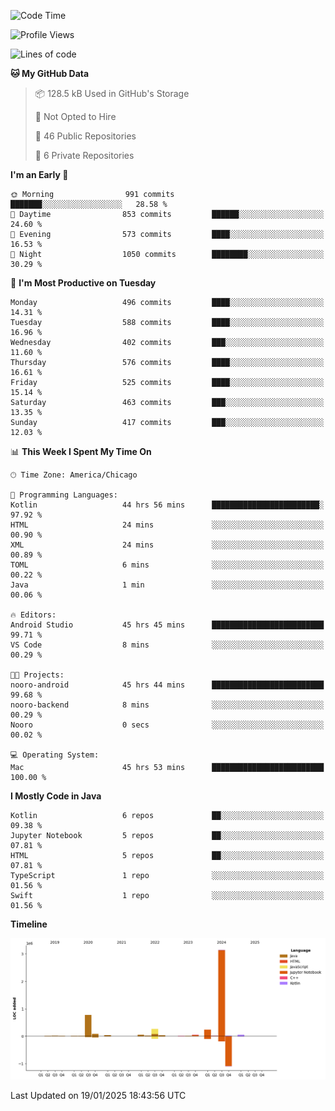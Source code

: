 <!--START_SECTION:waka-->
![Code Time](http://img.shields.io/badge/Code%20Time-862%20hrs%2054%20mins-blue)

![Profile Views](http://img.shields.io/badge/Profile%20Views-19-blue)

![Lines of code](https://img.shields.io/badge/From%20Hello%20World%20I%27ve%20Written-4.8%20million%20lines%20of%20code-blue)

**🐱 My GitHub Data** 

> 📦 128.5 kB Used in GitHub's Storage 
 > 
> 🚫 Not Opted to Hire
 > 
> 📜 46 Public Repositories 
 > 
> 🔑 6 Private Repositories 
 > 
**I'm an Early 🐤** 

```text
🌞 Morning                991 commits         ███████░░░░░░░░░░░░░░░░░░   28.58 % 
🌆 Daytime                853 commits         ██████░░░░░░░░░░░░░░░░░░░   24.60 % 
🌃 Evening                573 commits         ████░░░░░░░░░░░░░░░░░░░░░   16.53 % 
🌙 Night                  1050 commits        ████████░░░░░░░░░░░░░░░░░   30.29 % 
```
📅 **I'm Most Productive on Tuesday** 

```text
Monday                   496 commits         ████░░░░░░░░░░░░░░░░░░░░░   14.31 % 
Tuesday                  588 commits         ████░░░░░░░░░░░░░░░░░░░░░   16.96 % 
Wednesday                402 commits         ███░░░░░░░░░░░░░░░░░░░░░░   11.60 % 
Thursday                 576 commits         ████░░░░░░░░░░░░░░░░░░░░░   16.61 % 
Friday                   525 commits         ████░░░░░░░░░░░░░░░░░░░░░   15.14 % 
Saturday                 463 commits         ███░░░░░░░░░░░░░░░░░░░░░░   13.35 % 
Sunday                   417 commits         ███░░░░░░░░░░░░░░░░░░░░░░   12.03 % 
```


📊 **This Week I Spent My Time On** 

```text
🕑︎ Time Zone: America/Chicago

💬 Programming Languages: 
Kotlin                   44 hrs 56 mins      ████████████████████████░   97.92 % 
HTML                     24 mins             ░░░░░░░░░░░░░░░░░░░░░░░░░   00.90 % 
XML                      24 mins             ░░░░░░░░░░░░░░░░░░░░░░░░░   00.89 % 
TOML                     6 mins              ░░░░░░░░░░░░░░░░░░░░░░░░░   00.22 % 
Java                     1 min               ░░░░░░░░░░░░░░░░░░░░░░░░░   00.06 % 

🔥 Editors: 
Android Studio           45 hrs 45 mins      █████████████████████████   99.71 % 
VS Code                  8 mins              ░░░░░░░░░░░░░░░░░░░░░░░░░   00.29 % 

🐱‍💻 Projects: 
nooro-android            45 hrs 44 mins      █████████████████████████   99.68 % 
nooro-backend            8 mins              ░░░░░░░░░░░░░░░░░░░░░░░░░   00.29 % 
Nooro                    0 secs              ░░░░░░░░░░░░░░░░░░░░░░░░░   00.02 % 

💻 Operating System: 
Mac                      45 hrs 53 mins      █████████████████████████   100.00 % 
```

**I Mostly Code in Java** 

```text
Kotlin                   6 repos             ██░░░░░░░░░░░░░░░░░░░░░░░   09.38 % 
Jupyter Notebook         5 repos             ██░░░░░░░░░░░░░░░░░░░░░░░   07.81 % 
HTML                     5 repos             ██░░░░░░░░░░░░░░░░░░░░░░░   07.81 % 
TypeScript               1 repo              ░░░░░░░░░░░░░░░░░░░░░░░░░   01.56 % 
Swift                    1 repo              ░░░░░░░░░░░░░░░░░░░░░░░░░   01.56 % 
```



**Timeline**

![Lines of Code chart](https://raw.githubusercontent.com/phanijsp/phanijsp/main/assets/bar_graph.png)


 Last Updated on 19/01/2025 18:43:56 UTC
<!--END_SECTION:waka-->
